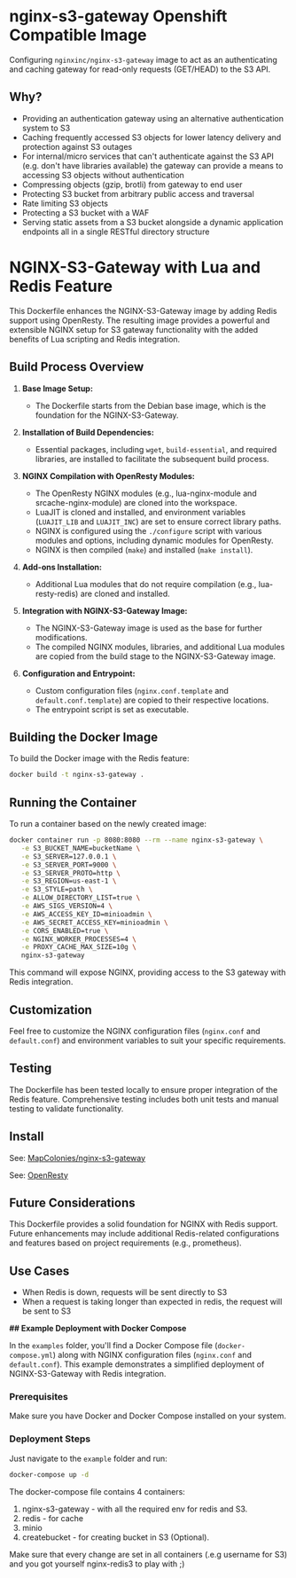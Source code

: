 # nginx-s3-gateway Openshift Compatible Image

Configuring `nginxinc/nginx-s3-gateway` image to act as an authenticating and caching gateway for read-only requests (GET/HEAD) to the S3 API.

## Why?

* Providing an authentication gateway using an alternative authentication system to S3
* Caching frequently accessed S3 objects for lower latency delivery and protection against S3 outages
* For internal/micro services that can't authenticate against the S3 API (e.g. don't have libraries available) the gateway can provide a means to accessing S3 objects without authentication
* Compressing objects (gzip, brotli) from gateway to end user
* Protecting S3 bucket from arbitrary public access and traversal
* Rate limiting S3 objects
* Protecting a S3 bucket with a WAF
* Serving static assets from a S3 bucket alongside a dynamic application endpoints all in a single RESTful directory structure

# NGINX-S3-Gateway with Lua and Redis Feature

This Dockerfile enhances the NGINX-S3-Gateway image by adding Redis support using OpenResty. The resulting image provides a powerful and extensible NGINX setup for S3 gateway functionality with the added benefits of Lua scripting and Redis integration.

## Build Process Overview

1. **Base Image Setup:**
   - The Dockerfile starts from the Debian base image, which is the foundation for the NGINX-S3-Gateway.

2. **Installation of Build Dependencies:**
   - Essential packages, including `wget`, `build-essential`, and required libraries, are installed to facilitate the subsequent build process.

3. **NGINX Compilation with OpenResty Modules:**
   - The OpenResty NGINX modules (e.g., lua-nginx-module and srcache-nginx-module) are cloned into the workspace.
   - LuaJIT is cloned and installed, and environment variables (`LUAJIT_LIB` and `LUAJIT_INC`) are set to ensure correct library paths.
   - NGINX is configured using the `./configure` script with various modules and options, including dynamic modules for OpenResty.
   - NGINX is then compiled (`make`) and installed (`make install`).

4. **Add-ons Installation:**
   - Additional Lua modules that do not require compilation (e.g., lua-resty-redis) are cloned and installed.

5. **Integration with NGINX-S3-Gateway Image:**
   - The NGINX-S3-Gateway image is used as the base for further modifications.
   - The compiled NGINX modules, libraries, and additional Lua modules are copied from the build stage to the NGINX-S3-Gateway image.

6. **Configuration and Entrypoint:**
   - Custom configuration files (`nginx.conf.template` and `default.conf.template`) are copied to their respective locations.
   - The entrypoint script is set as executable.

## Building the Docker Image

To build the Docker image with the Redis feature:

```bash
docker build -t nginx-s3-gateway .
```

## Running the Container

To run a container based on the newly created image:

```bash
docker container run -p 8080:8080 --rm --name nginx-s3-gateway \
   -e S3_BUCKET_NAME=bucketName \
   -e S3_SERVER=127.0.0.1 \
   -e S3_SERVER_PORT=9000 \
   -e S3_SERVER_PROTO=http \
   -e S3_REGION=us-east-1 \
   -e S3_STYLE=path \
   -e ALLOW_DIRECTORY_LIST=true \
   -e AWS_SIGS_VERSION=4 \
   -e AWS_ACCESS_KEY_ID=minioadmin \
   -e AWS_SECRET_ACCESS_KEY=minioadmin \
   -e CORS_ENABLED=true \
   -e NGINX_WORKER_PROCESSES=4 \
   -e PROXY_CACHE_MAX_SIZE=10g \
   nginx-s3-gateway
```

This command will expose NGINX, providing access to the S3 gateway with Redis integration.

## Customization

Feel free to customize the NGINX configuration files (`nginx.conf` and `default.conf`) and environment variables to suit your specific requirements.

## Testing

The Dockerfile has been tested locally to ensure proper integration of the Redis feature. Comprehensive testing includes both unit tests and manual testing to validate functionality.

## Install

See: [MapColonies/nginx-s3-gateway](https://github.com/MapColonies/nginx-s3-gateway)

See: [OpenResty](https://openresty.org/)

## Future Considerations

This Dockerfile provides a solid foundation for NGINX with Redis support. Future enhancements may include additional Redis-related configurations and features based on project requirements (e.g., prometheus).

## Use Cases

* When Redis is down, requests will be sent directly to S3
* When a request is taking longer than expected in redis, the request will be sent to S3

**## Example Deployment with Docker Compose**

In the `examples` folder, you'll find a Docker Compose file (`docker-compose.yml`) along with NGINX configuration files (`nginx.conf` and `default.conf`). This example demonstrates a simplified deployment of NGINX-S3-Gateway with Redis integration.

### Prerequisites

Make sure you have Docker and Docker Compose installed on your system.


### Deployment Steps

Just navigate to the `example` folder and run:
```bash
docker-compose up -d
```

The docker-compose file contains 4 containers:
1. nginx-s3-gateway - with all the required env for redis and S3.
2. redis - for cache
3. minio
4. createbucket - for creating bucket in S3 (Optional).

Make sure that every change are set in all containers (.e.g username for S3) and you got yourself nginx-redis3 to play with ;)